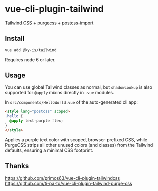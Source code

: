 # vue-cli-plugin-tailwind

[Tailwind CSS](https://tailwindcss.com) + [purgecss](https://www.purgecss.com) + [postcss-import](https://github.com/postcss/postcss-import)

## Install

```bash
vue add @ky-is/tailwind
```

Requires node 6 or later. 

## Usage

You can use global Tailwind classes as normal, but `shadowLookup` is also supported for `@apply` mixins directly in `.vue` modules.

In `src/components/HelloWorld.vue` of the auto-generated cli app:
```html
<style lang="postcss" scoped>
.hello {
  @apply text-purple flex;
}
</style>
```

Applies a purple text color with scoped, browser-prefixed CSS, while PurgeCSS strips all other unused colors (and classes) from the Tailwind defaults, ensuring a minimal CSS footprint.

## Thanks

https://github.com/primos63/vue-cli-plugin-tailwindcss
https://github.com/ti-pa-to/vue-cli-plugin-tailwind-purge-css
